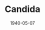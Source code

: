 ---
title: Candida
date: 1940-05-07
closing_date: 1940-05-10
layout: productions
featured_image: 
image_caption:
image_credit:
playbill:
category:
Theatre: Theatre Jacksonville
Venue: Little Theatre
cast:
  Eugene Marchbanks: Algie Moseley
  Miss Proserpine Garnett: Janis Frazier
  Candida Morell: Justine Case
  Reverend James Morell: Raymond C. Winstead
  Mr. Burgess: E.S. Beauchamp-Nobbs
  Mr. Lexy Mill: Pol Delgado
crew:
  Director: Edward J. Crowley
  Assistant to Director: Eleonor Edwards
  Props: Flonnie Anders
  Crew Assistant:
    - Jesse Hoagland
    - Mary Courtney
  Stage Manager: Walter Edwards
orchestra:
understudies:
external_links:
---